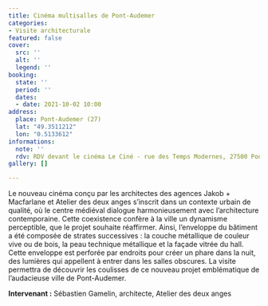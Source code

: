 ```yaml
---
title: Cinéma multisalles de Pont-Audemer
categories:
- Visite architecturale
featured: false
cover:
  src: ''
  alt: ''
  legend: ''
booking:
  state: ''
  period: ''
  dates:
  - date: 2021-10-02 10:00
address:
  place: Pont-Audemer (27)
  lat: "49.3511212"
  lon: "0.5133612"
informations:
  note: ''
  rdv: RDV devant le cinéma Le Ciné - rue des Temps Modernes, 27500 Pont-Audemer
gallery: []

---
```

Le nouveau cinéma conçu par les architectes des agences Jakob + Macfarlane et Atelier des deux anges s’inscrit dans un contexte urbain de qualité, où le centre médiéval dialogue harmonieusement avec l’architecture contemporaine. Cette coexistence confère à la ville un dynamisme perceptible, que le projet souhaite réaffirmer. Ainsi, l’enveloppe du bâtiment a été composée de strates successives : la couche métallique de couleur vive ou de bois, la peau technique métallique et la façade vitrée du hall. Cette enveloppe est perforée par endroits pour créer un phare dans la nuit, des lumières qui appellent à entrer dans les salles obscures. La visite permettra de découvrir les coulisses de ce nouveau projet emblématique de l’audacieuse ville de Pont-Audemer.

**Intervenant :** Sébastien Gamelin, architecte, Atelier des deux anges